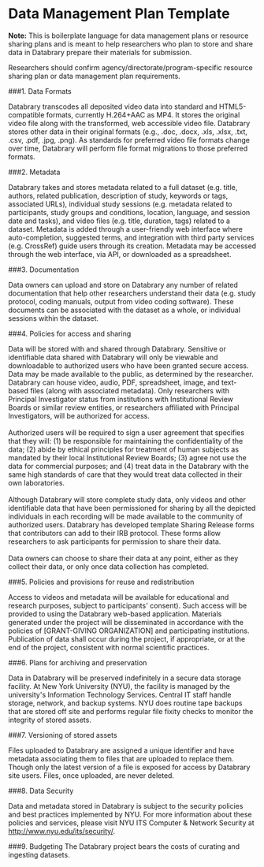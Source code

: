 # Data Management Plan Template 

**Note:** This is boilerplate language for data management plans or resource sharing plans and is meant to help researchers who plan to store and share data in Databrary prepare their materials for submission.

Researchers should confirm agency/directorate/program-specific resource sharing plan or data management plan requirements.

###1. Data Formats

Databrary transcodes all deposited video data into standard and HTML5-compatible formats, currently H.264+AAC as MP4. It stores the original video file along with the transformed, web accessible video file. Databrary stores other data in their original formats (e.g., .doc, .docx, .xls, .xlsx, .txt, .csv, .pdf, .jpg, .png). As standards for preferred video file formats change over time, Databrary will perform file format migrations to those preferred formats.

###2. Metadata

Databrary takes and stores metadata related to a full dataset (e.g. title, authors, related publication, description of study, keywords or tags, associated URLs), individual study sessions (e.g. metadata related to participants, study groups and conditions, location, language, and session date and tasks), and video files (e.g. title, duration, tags) related to a dataset. Metadata is added through a user-friendly web interface where auto-completion, suggested terms, and integration with third party services (e.g. CrossRef) guide users through its creation. Metadata may be accessed through the web interface, via API, or downloaded as a spreadsheet. 

###3. Documentation

Data owners can upload and store on Databrary any number of related documentation that help other researchers understand their data (e.g. study protocol, coding manuals, output from video coding software). These documents can be associated with the dataset as a whole, or individual sessions within the dataset. 

###4. Policies for access and sharing

Data will be stored with and shared through Databrary. Sensitive or identifiable data shared with Databrary will only be viewable and downloadable to authorized users who have been granted secure access. Data may be made available to the public, as determined by the researcher. Databrary can house video, audio, PDF, spreadsheet, image, and text-based files (along with associated metadata). Only researchers with Principal Investigator status from institutions with Institutional Review Boards or similar review entities, or researchers affiliated with Principal Investigators, will be authorized for access. <br/> <br/>
Authorized users will be required to sign a user agreement that specifies that they will: (1) be responsible for maintaining the confidentiality of the data; (2) abide by ethical principles for treatment of human subjects as mandated by their local Institutional Review Boards; (3) agree not use the data for commercial purposes; and (4) treat data in the Databrary with the same high standards of care that they would treat data collected in their own laboratories.<br/> <br/>
Although Databrary will store complete study data, only videos and other identifiable data that have been permissioned for sharing by all the depicted individuals in each recording will be made available to the community of authorized users. Databrary has developed template Sharing Release forms that contributors can add to their IRB protocol. These forms allow researchers to ask participants for permission to share their data. <br/> <br/>
Data owners can choose to share their data at any point, either as they collect their data, or only once data collection has completed.

###5. Policies and provisions for reuse and redistribution

Access to videos and metadata will be available for educational and research purposes, subject to participants' consent). Such access will be provided to using the Databrary web-based application. Materials generated under the project will be disseminated in accordance with the policies of [GRANT-GIVING ORGANIZATION] and participating institutions. Publication of data shall occur during the project, if appropriate, or at the end of the project, consistent with normal scientific practices.

###6. Plans for archiving and preservation

Data in Databrary will be preserved indefinitely in a secure data storage facility. At New York University (NYU), the facility is managed by the university's Information Technology Services. Central IT staff handle storage, network, and backup systems. NYU does routine tape backups that are stored off site and performs regular file fixity checks to monitor the integrity of stored assets.

###7. Versioning of stored assets

Files uploaded to Databrary are assigned a unique identifier and have metadata associating them to files that are uploaded to replace them. Though only the latest version of a file is exposed for access by Databrary site users. Files, once uploaded, are never deleted.

###8. Data Security 

Data and metadata stored in Databrary is subject to the security policies and best practices implemented by NYU. For more information about these policies and services, please visit NYU ITS Computer & Network Security at http://www.nyu.edu/its/security/.

###9. Budgeting
The Databrary project bears the costs of curating and ingesting datasets.

